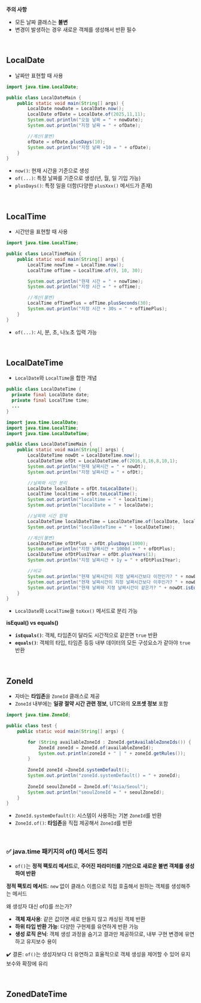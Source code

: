 **주의 사항**
- 모든 날짜 클래스는 **불변**
- 변경이 발생하는 경우 새로운 객체를 생성해서 반환 필수

<br>

## LocalDate
- 날짜만 표현할 때 사용

```java
import java.time.LocalDate;

public class LocalDateMain {
    public static void main(String[] args) {
        LocalDate nowDate = LocalDate.now();
        LocalDate ofDate = LocalDate.of(2025,11,11);
        System.out.println("오늘 날짜 = " + nowDate);
        System.out.println("지정 날짜 = " + ofDate);

        //계산(불변)
        ofDate = ofDate.plusDays(10);
        System.out.println("지정 날짜 +10 = " + ofDate);
    }
}
```
- `now()`: 현재 시간을 기준으로 생성
- `of(...)`: 특정 날짜를 기준으로 생성(년, 월, 일 기입 가능)
- `plusDays()`: 특정 일을 더함(다양한 `plusXxx()` 메서드가 존재)

<br>

## LocalTime
- 시간만을 표현할 때 사용
  
```java
import java.time.LocalTime;

public class LocalTimeMain {
    public static void main(String[] args) {
        LocalTime nowTime = LocalTime.now();
        LocalTime ofTime = LocalTime.of(9, 10, 30);

        System.out.println("현재 시간 = " + nowTime);
        System.out.println("지정 시간 = " + ofTime);

        //계산(불변)
        LocalTime ofTimePlus = ofTime.plusSeconds(30);
        System.out.println("지정 시간 + 30s = " + ofTimePlus);
    }
}
```
- `of(...)`: 시, 분, 초, 나노초 입력 가능

<br>

## LocalDateTime
- `LocalDate`와 `LocalTime`을 합한 개념
```java
public class LocalDateTime {
  private final LocalDate date;
  private final LocalTime time;
  ...
}
```

```java
import java.time.LocalDate;
import java.time.LocalTime;
import java.time.LocalDateTime;

public class LocalDateTimeMain {
    public static void main(String[] args) {
        LocalDateTime nowDt = LocalDateTime.now();
        LocalDateTime ofDt = LocalDateTime.of(2016,8,16,8,10,1);
        System.out.println("현재 날짜시간 = " + nowDt);
        System.out.println("지정 날짜시간 = " + ofDt);

        //날짜와 시간 분리
        LocalDate localDate = ofDt.toLocalDate();
        LocalTime localtime = ofDt.toLocalTime();
        System.out.println("localtime = " + localtime);
        System.out.println("localDate = " + localDate);

        //날짜와 시간 합체
        LocalDateTime localDateTime = LocalDateTime.of(localDate, localtime);
        System.out.println("localDateTime = " + localDateTime);

        //계산(불변)
        LocalDateTime ofDtPlus = ofDt.plusDays(1000);
        System.out.println("지정 날짜시간 + 1000d = " + ofDtPlus);
        LocalDateTime ofDtPlus1Year = ofDt.plusYears(1);
        System.out.println("지정 날짜시간 + 1y = " + ofDtPlus1Year);

        //비교
        System.out.println("현재 날짜시간이 지정 날짜시간보다 이전인가? " + nowDt.isBefore(ofDt));
        System.out.println("현재 날짜시간이 지정 날짜시간보다 이후인가? " + nowDt.isAfter(ofDt));
        System.out.println("현재 날짜와 지정 날짜시간이 같은가? " + nowDt.isEqual(ofDt));
    }
}
```
- `LocalDate`와 `LocalTime`을 `toXxx()` 메서드로 분리 가능

**isEqual() vs equals()**
- **`isEquals()`**: 객체, 타임존이 달라도 시간적으로 같은면 `true` 반환
- **`equals()`**: 객체의 타입, 타임존 등등 내부 데이터의 모든 구성요소가 같아야 `true` 반환

<br> 

## ZoneId
- 자바는 **타임존**을 `ZoneId` 클래스로 제공
- `ZoneId` 내부에는 **일광 절약 시간 관련 정보**, UTC와의 **오프셋 정보** 포함

```java
import java.time.ZoneId;

public class test {
    public static void main(String[] args) {

        for (String availableZoneId : ZoneId.getAvailableZoneIds()) {
            ZoneId zoneId = ZoneId.of(availableZoneId);
            System.out.println(zoneId + " | " + zoneId.getRules());
        }
        
        ZoneId zoneId =ZoneId.systemDefault();
        System.out.println("zoneId.systemDefault() = " + zoneId);
        
        ZoneId seoulZoneId = ZoneId.of("Asia/Seoul");
        System.out.println("seoulZoneId = " + seoulZoneId);
    }
}
```
- `ZoneId.systemDefault()`: 시스템이 사용하는 기본 `ZoneId`를 반환 
- `ZoneId.of()`: **타임존**을 직접 제공해서 `ZoneId`를 반환

<br>

### ✅ java.time 패키지의 of() 메서드 정리
- `of()`는 **정적 팩토리 메서드**로, **주어진 파라미터를 기반으로 새로운 불변 객체를 생성하여 반환**

**정적 팩토리 메서드**: `new` 없이 클래스 이름으로 직접 호출해서 원하는 객체를 생성해주는 메서드

 왜 생성자 대신 of()를 쓰는가?
- **객체 재사용**: 같은 값이면 새로 만들지 않고 캐싱된 객체 반환
- **하위 타입 반환 가능**: 다양한 구현제를 유연하게 반환 가능
- **생성 로직 은닉**: 객체 생성 과정을 숨기고 결과만 제공하므로, 내부 구현 변경에 유연하고 유지보수 용이

✔️ 결론: `of()`는 생성자보다 더 유연하고 효율적으로 객체 생성을 제어할 수 있어 유지보수와 확장에 유리




<br>

## ZonedDateTime


